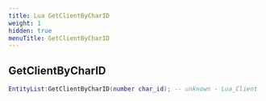 ```yaml
---
title: Lua GetClientByCharID
weight: 1
hidden: true
menuTitle: GetClientByCharID
---
```

## GetClientByCharID
```lua
EntityList:GetClientByCharID(number char_id); -- unknown - Lua_Client
```